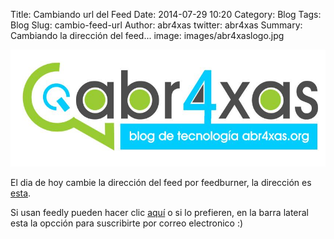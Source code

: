 Title: Cambiando url del Feed
Date: 2014-07-29 10:20
Category: Blog
Tags: Blog
Slug: cambio-feed-url
Author: abr4xas
twitter: abr4xas
Summary: Cambiando la dirección del feed...
image: images/abr4xaslogo.jpg

![abr4xas.org](/images/1375758_1378127522423533_1335788860_n.jpg)

El dia de hoy cambie la dirección del feed por feedburner,  la dirección es [esta](http://feeds.feedburner.com/ElBlogDeAbr4xas).

Si usan feedly pueden hacer clic <a href="http://cloud.feedly.com/#subscription%2Ffeed%2Fhttp%3A%2F%2Ffeeds.feedburner.com%2FElBlogDeAbr4xas" target="_blank">aquí</a> o si lo prefieren, en la barra lateral esta la opcción para suscribirte por correo electronico :)

